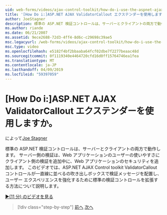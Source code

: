 ```yaml
---
uid: web-forms/videos/ajax-control-toolkit/how-do-i-use-the-aspnet-ajax-validatorcallout-extender
title: '[How Do i:]ASP.NET AJAX ValidatorCallout エクステンダーを使用しますか。 | Microsoft Docs'
author: JoeStagner
description: 標準の ASP.NET 検証コントロールは、サーバーとクライアントの両方で動作します。 サーバー側の検証は、c の中に、Web アプリケーションのセキュリティに追加しています.
ms.author: riande
ms.date: 06/21/2007
ms.assetid: 9ece2688-72d3-4ff4-8d6c-c29698c39ae5
msc.legacyurl: /web-forms/videos/ajax-control-toolkit/how-do-i-use-the-aspnet-ajax-validatorcallout-extender
msc.type: video
ms.openlocfilehash: e5182f4bf2bbaaba64fcf02dbe7f2277beaac48d
ms.sourcegitcommit: 0f1119340e4464720cfd16d0ff15764746ea1fea
ms.translationtype: MT
ms.contentlocale: ja-JP
ms.lasthandoff: 04/09/2019
ms.locfileid: "59397059"
---
```

# <a name="how-do-i-use-the-aspnet-ajax-validatorcallout-extender"></a>[How Do i:]ASP.NET AJAX ValidatorCallout エクステンダーを使用しますか。

によって[Joe Stagner](https://github.com/JoeStagner)

標準の ASP.NET 検証コントロールは、サーバーとクライアントの両方で動作します。 サーバー側の検証は、Web アプリケーションのユーザーの使いやすさにクライアント側の検証を追加中に、Web アプリケーションのセキュリティを追加します。 このビデオでは、ASP.NET AJAX Control toolkit ValidatorCallout コントロールが一直線に並べるの吹き出しボックスで検証メッセージを配置し、ユーザー エクスペリエンスを強化するために標準の検証コントロールを拡張する方法について説明します。

[&#9654;(11 分) のビデオを見る](https://channel9.msdn.com/Blogs/ASP-NET-Site-Videos/how-do-i-use-the-aspnet-ajax-validatorcallout-extender)

> [!div class="step-by-step"]
> [前へ](how-do-i-use-the-numericupdown-extender-control.md)
> [次へ](how-do-i-use-the-aspnet-ajax-resizablecontrol-extender.md)
